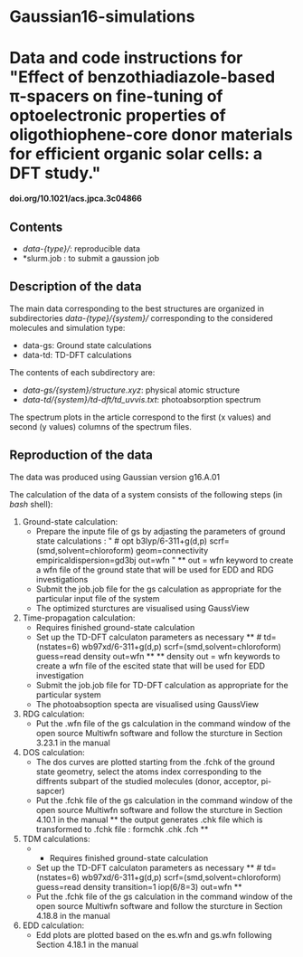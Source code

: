 # Gaussian16-simulations

# Data and code instructions for "Effect of benzothiadiazole-based π-spacers on fine-tuning of optoelectronic properties of oligothiophene-core donor materials for efficient organic solar cells: a DFT study."

**doi.org/10.1021/acs.jpca.3c04866**

## Contents

* *data-{type}/*: reproducible data
* *slurm.job : to submit a gaussion job

## Description of the data

The main data corresponding to the best structures are organized in subdirectories *data-{type}/{system}/* corresponding to
the considered molecules and simulation type:

* data-gs: Ground state calculations
* data-td: TD-DFT calculations

The contents of each subdirectory are:

* *data-gs/{system}/structure.xyz*: physical atomic structure
* *data-td/{system}/td-dft/td_uvvis.txt*: photoabsorption spectrum

The spectrum plots in the article correspond to the first (x values) and
second (y values) columns of the spectrum files.

## Reproduction of the data

The data was produced using Gaussian version g16.A.01

The calculation of the data of a system consists of
the following steps (in *bash* shell):

1. Ground-state calculation:
    * Prepare the inpute file of gs by adjasting the parameters of ground state calculations : 
       " # opt b3lyp/6-311+g(d,p) scrf=(smd,solvent=chloroform) geom=connectivity
        empiricaldispersion=gd3bj out=wfn "
        ** out = wfn keyword to create a wfn file of the ground state that will be used for EDD and RDG investigations
    * Submit the job.job file for the gs calculation as appropriate for the particular input file of the system
    * The optimized sturctures are visualised using GaussView
2. Time-propagation calculation:
    * Requires finished ground-state calculation
    * Set up the TD-DFT calculaton parameters as necessary
    ** # td=(nstates=6) wb97xd/6-311+g(d,p) scrf=(smd,solvent=chloroform)
      guess=read density out=wfn **
      ** density out = wfn keywords to create a wfn file of the escited state that will be used for EDD investigation
    * Submit the job.job file for TD-DFT calculation as appropriate for the particular system
    * The photoabsoption specta are visualised using GaussView
3. RDG calculation:
   * Put the .wfn file of the gs calculation in the command window of the open source Multiwfn software and follow the sturcture in Section 3.23.1 in the manual
4. DOS calculation:
   * The dos curves are plotted starting from the .fchk of the ground state geometry, select the atoms index corresponding to the diffrents subpart of the studied molecules (donor, acceptor, pi-sapcer) 
   * Put the .fchk file of the gs calculation in the command window of the open source Multiwfn software and follow the sturcture in Section 4.10.1 in the manual
      ** the output generates .chk file which is transformed to .fchk file : formchk .chk .fch **
5. TDM calculations:
   *    * Requires finished ground-state calculation
    * Set up the TD-DFT calculaton parameters as necessary
    ** # td=(nstates=6) wb97xd/6-311+g(d,p) scrf=(smd,solvent=chloroform)
      guess=read density transition=1 iop(6/8=3) out=wfn **
    * Put the .fchk file of the gs calculation in the command window of the open source Multiwfn software and follow the sturcture in Section 4.18.8 in the manual
6. EDD calculation:
   * Edd plots are plotted based on the es.wfn and gs.wfn following Section 4.18.1 in the manual

